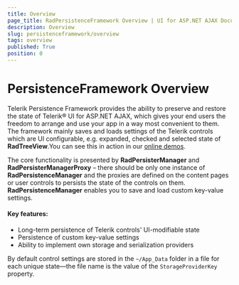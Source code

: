 ```yaml
---
title: Overview
page_title: RadPersistenceFramework Overview | UI for ASP.NET AJAX Documentation
description: Overview
slug: persistenceframework/overview
tags: overview
published: True
position: 0
---
```


# PersistenceFramework Overview

Telerik Persistence Framework provides the ability to preserve and restore the state of Telerik® UI for ASP.NET AJAX, which gives your end users the freedom to arrange and use your app in a way most convenient to them. The framework mainly saves and loads settings of the Telerik controls which are UI configurable, e.g. expanded, checked and selected state of **RadTreeView**.You can see this in action in our [online demos](https://demos.telerik.com/aspnet-ajax/persistence-framework/examples/overview/defaultcs.aspx).

The core functionality is presented by **RadPersisterManager** and **RadPersisterManagerProxy** – there should be only one instance of **RadPersistenceManager** and the proxies are defined on the content pages or user controls to persists the state of the controls on them. **RadPersistenceManager** enables you to save and load custom key-value settings.

#### Key features:
* Long-term persistence of Telerik controls' UI-modifiable state
* Persistence of custom key-value settings
* Ability to implement own storage and serialization providers

By default control settings are stored in the `~/App_Data` folder in a file for each unique state—the file name is the value of the `StorageProviderKey` property.
